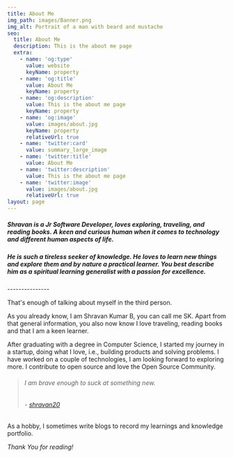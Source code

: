 ```yaml
---
title: About Me
img_path: images/Banner.png
img_alt: Portrait of a man with beard and mustache
seo:
  title: About Me
  description: This is the about me page
  extra:
    - name: 'og:type'
      value: website
      keyName: property
    - name: 'og:title'
      value: About Me
      keyName: property
    - name: 'og:description'
      value: This is the about me page
      keyName: property
    - name: 'og:image'
      value: images/about.jpg
      keyName: property
      relativeUrl: true
    - name: 'twitter:card'
      value: summary_large_image
    - name: 'twitter:title'
      value: About Me
    - name: 'twitter:description'
      value: This is the about me page
    - name: 'twitter:image'
      value: images/about.jpg
      relativeUrl: true
layout: page
---
```

##### Shravan is a Jr Software Developer, loves exploring, traveling, and reading books. A keen and curious human when it comes to technology and different human aspects of life.&#xA;

##### He is such a tireless seeker of knowledge. He loves to learn new things and explore them and by nature a practical learner. You best describe him as a spiritual learning generalist with a passion for excellence.

\---------------

That's enough of talking about myself in the third person.

As you already know, I am Shravan Kumar B, you can call me SK. Apart from that general information, you also now know I love traveling, reading books and that I am a keen learner.

After graduating with a degree in Computer Science, I started my journey in a startup, doing what I love, i.e., building products and solving problems. I have worked on a couple of technologies, I am looking forward to exploring more. I contribute to open source and love the Open Source Community.

> ###### I am brave enough to suck at something new.
>
> ###### - [shravan20](https://github.com/shravan20)

As a hobby, I sometimes write blogs to record my learnings and knowledge portfolio.

*Thank You for reading!*
